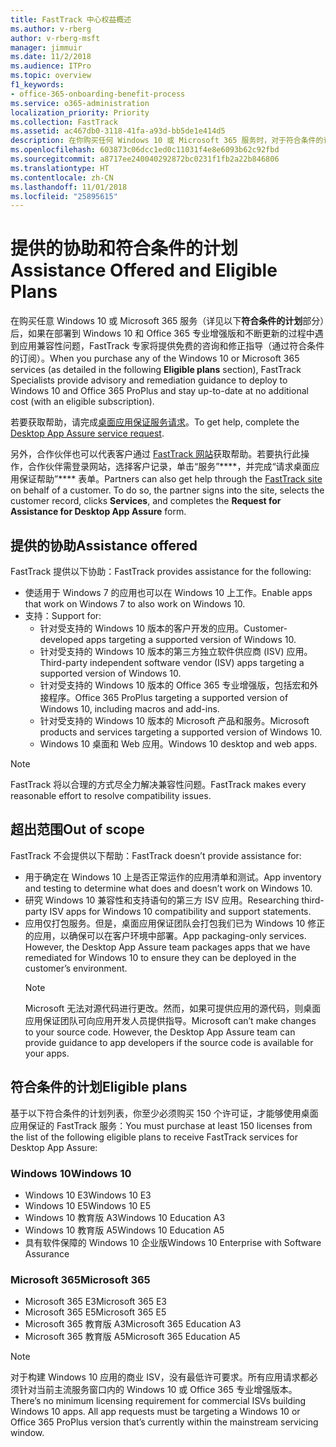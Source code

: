 ```yaml
---
title: FastTrack 中心权益概述
ms.author: v-rberg
author: v-rberg-msft
manager: jimmuir
ms.date: 11/2/2018
ms.audience: ITPro
ms.topic: overview
f1_keywords:
- office-365-onboarding-benefit-process
ms.service: o365-administration
localization_priority: Priority
ms.collection: FastTrack
ms.assetid: ac467db0-3118-41fa-a93d-bb5de1e414d5
description: 在你购买任何 Windows 10 或 Microsoft 365 服务时，对于符合条件的订阅，FastTrack 专家将免费提供咨询和修正指南来支持客户部署到 Windows 10 和 Office 365 专业增强版并保持最新状态。
ms.openlocfilehash: 603873c06dcc1ed0c11031f4e8e6093b62c92fbd
ms.sourcegitcommit: a8717ee240040292872bc0231f1fb2a22b846806
ms.translationtype: HT
ms.contentlocale: zh-CN
ms.lasthandoff: 11/01/2018
ms.locfileid: "25895615"
---
```

# <a name="assistance-offered-and-eligible-plans"></a><span data-ttu-id="aa005-103">提供的协助和符合条件的计划</span><span class="sxs-lookup"><span data-stu-id="aa005-103">Assistance Offered and Eligible Plans</span></span>   

<span data-ttu-id="aa005-104">在购买任意 Windows 10 或 Microsoft 365 服务（详见以下**符合条件的计划**部分）后，如果在部署到 Windows 10 和 Office 365 专业增强版和不断更新的过程中遇到应用兼容性问题，FastTrack 专家将提供免费的咨询和修正指导（通过符合条件的订阅）。</span><span class="sxs-lookup"><span data-stu-id="aa005-104">When you purchase any of the Windows 10 or Microsoft 365 services (as detailed in the following **Eligible plans** section), FastTrack Specialists provide advisory and remediation guidance to deploy to Windows 10 and Office 365 ProPlus and stay up-to-date at no additional cost (with an eligible subscription).</span></span>

<span data-ttu-id="aa005-105">若要获取帮助，请完成[桌面应用保证服务请求](https://go.microsoft.com/fwlink/?linkid=2022721)。</span><span class="sxs-lookup"><span data-stu-id="aa005-105">To get help, complete the [Desktop App Assure service request](https://go.microsoft.com/fwlink/?linkid=2022721).</span></span>

<span data-ttu-id="aa005-p101">另外，合作伙伴也可以代表客户通过 [FastTrack 网站](https://go.microsoft.com/fwlink/?linkid=780698)获取帮助。若要执行此操作，合作伙伴需登录网站，选择客户记录，单击“服务”\*\*\*\*，并完成“请求桌面应用保证帮助”\*\*\*\* 表单。</span><span class="sxs-lookup"><span data-stu-id="aa005-p101">Partners can also get help through the [FastTrack site](https://go.microsoft.com/fwlink/?linkid=780698) on behalf of a customer. To do so, the partner signs into the site, selects the customer record, clicks **Services**, and completes the **Request for Assistance for Desktop App Assure** form.</span></span>

## <a name="assistance-offered"></a><span data-ttu-id="aa005-108">提供的协助</span><span class="sxs-lookup"><span data-stu-id="aa005-108">Assistance offered</span></span>

<span data-ttu-id="aa005-109">FastTrack 提供以下协助：</span><span class="sxs-lookup"><span data-stu-id="aa005-109">FastTrack provides assistance for the following:</span></span>
- <span data-ttu-id="aa005-110">使适用于 Windows 7 的应用也可以在 Windows 10 上工作。</span><span class="sxs-lookup"><span data-stu-id="aa005-110">Enable apps that work on Windows 7 to also work on Windows 10.</span></span>
- <span data-ttu-id="aa005-111">支持：</span><span class="sxs-lookup"><span data-stu-id="aa005-111">Support for:</span></span>
    - <span data-ttu-id="aa005-112">针对受支持的 Windows 10 版本的客户开发的应用。</span><span class="sxs-lookup"><span data-stu-id="aa005-112">Customer-developed apps targeting a supported version of Windows 10.</span></span>
    - <span data-ttu-id="aa005-113">针对受支持的 Windows 10 版本的第三方独立软件供应商 (ISV) 应用。</span><span class="sxs-lookup"><span data-stu-id="aa005-113">Third-party independent software vendor (ISV) apps targeting a supported version of Windows 10.</span></span>
    - <span data-ttu-id="aa005-114">针对受支持的 Windows 10 版本的 Office 365 专业增强版，包括宏和外接程序。</span><span class="sxs-lookup"><span data-stu-id="aa005-114">Office 365 ProPlus targeting a supported version of Windows 10, including macros and add-ins.</span></span>
    - <span data-ttu-id="aa005-115">针对受支持的 Windows 10 版本的 Microsoft 产品和服务。</span><span class="sxs-lookup"><span data-stu-id="aa005-115">Microsoft products and services targeting a supported version of Windows 10.</span></span>
    - <span data-ttu-id="aa005-116">Windows 10 桌面和 Web 应用。</span><span class="sxs-lookup"><span data-stu-id="aa005-116">Windows 10 desktop and web apps.</span></span>
> [!NOTE]
> <span data-ttu-id="aa005-117">FastTrack 将以合理的方式尽全力解决兼容性问题。</span><span class="sxs-lookup"><span data-stu-id="aa005-117">FastTrack makes every reasonable effort to resolve compatibility issues.</span></span> 

## <a name="out-of-scope"></a><span data-ttu-id="aa005-118">超出范围</span><span class="sxs-lookup"><span data-stu-id="aa005-118">Out of scope</span></span>

<span data-ttu-id="aa005-119">FastTrack 不会提供以下帮助：</span><span class="sxs-lookup"><span data-stu-id="aa005-119">FastTrack doesn’t provide assistance for:</span></span>
- <span data-ttu-id="aa005-120">用于确定在 Windows 10 上是否正常运作的应用清单和测试。</span><span class="sxs-lookup"><span data-stu-id="aa005-120">App inventory and testing to determine what does and doesn’t work on Windows 10.</span></span>
- <span data-ttu-id="aa005-121">研究 Windows 10 兼容性和支持语句的第三方 ISV 应用。</span><span class="sxs-lookup"><span data-stu-id="aa005-121">Researching third-party ISV apps for Windows 10 compatibility and support statements.</span></span>
- <span data-ttu-id="aa005-p102">应用仅打包服务。但是，桌面应用保证团队会打包我们已为 Windows 10 修正的应用，以确保可以在客户环境中部署。</span><span class="sxs-lookup"><span data-stu-id="aa005-p102">App packaging-only services. However, the Desktop App Assure team packages apps that we have remediated for Windows 10 to ensure they can be deployed in the customer’s environment.</span></span>
    > [!NOTE]
    > <span data-ttu-id="aa005-p103">Microsoft 无法对源代码进行更改。然而，如果可提供应用的源代码，则桌面应用保证团队可向应用开发人员提供指导。</span><span class="sxs-lookup"><span data-stu-id="aa005-p103">Microsoft can’t make changes to your source code. However, the Desktop App Assure team can provide guidance to app developers if the source code is available for your apps.</span></span>

 
## <a name="eligible-plans"></a><span data-ttu-id="aa005-126">符合条件的计划</span><span class="sxs-lookup"><span data-stu-id="aa005-126">Eligible plans</span></span>

<span data-ttu-id="aa005-127">基于以下符合条件的计划列表，你至少必须购买 150 个许可证，才能够使用桌面应用保证的 FastTrack 服务：</span><span class="sxs-lookup"><span data-stu-id="aa005-127">You must purchase at least 150 licenses from the list of the following eligible plans to receive FastTrack services for Desktop App Assure:</span></span>

### <a name="windows-10"></a><span data-ttu-id="aa005-128">Windows 10</span><span class="sxs-lookup"><span data-stu-id="aa005-128">Windows 10</span></span>
- <span data-ttu-id="aa005-129">Windows 10 E3</span><span class="sxs-lookup"><span data-stu-id="aa005-129">Windows 10 E3</span></span>
- <span data-ttu-id="aa005-130">Windows 10 E5</span><span class="sxs-lookup"><span data-stu-id="aa005-130">Windows 10 E5</span></span>
- <span data-ttu-id="aa005-131">Windows 10 教育版 A3</span><span class="sxs-lookup"><span data-stu-id="aa005-131">Windows 10 Education A3</span></span>
- <span data-ttu-id="aa005-132">Windows 10 教育版 A5</span><span class="sxs-lookup"><span data-stu-id="aa005-132">Windows 10 Education A5</span></span> 
- <span data-ttu-id="aa005-133">具有软件保障的 Windows 10 企业版</span><span class="sxs-lookup"><span data-stu-id="aa005-133">Windows 10 Enterprise with Software Assurance</span></span>

### <a name="microsoft-365"></a><span data-ttu-id="aa005-134">Microsoft 365</span><span class="sxs-lookup"><span data-stu-id="aa005-134">Microsoft 365</span></span>
- <span data-ttu-id="aa005-135">Microsoft 365 E3</span><span class="sxs-lookup"><span data-stu-id="aa005-135">Microsoft 365 E3</span></span>
- <span data-ttu-id="aa005-136">Microsoft 365 E5</span><span class="sxs-lookup"><span data-stu-id="aa005-136">Microsoft 365 E5</span></span>
- <span data-ttu-id="aa005-137">Microsoft 365 教育版 A3</span><span class="sxs-lookup"><span data-stu-id="aa005-137">Microsoft 365 Education A3</span></span>
- <span data-ttu-id="aa005-138">Microsoft 365 教育版 A5</span><span class="sxs-lookup"><span data-stu-id="aa005-138">Microsoft 365 Education A5</span></span>

> [!NOTE]
> <span data-ttu-id="aa005-p104">对于构建 Windows 10 应用的商业 ISV，没有最低许可要求。所有应用请求都必须针对当前主流服务窗口内的 Windows 10 或 Office 365 专业增强版本。</span><span class="sxs-lookup"><span data-stu-id="aa005-p104">There’s no minimum licensing requirement for commercial ISVs building Windows 10 apps. All app requests must be targeting a Windows 10 or Office 365 ProPlus version that’s currently within the mainstream servicing window.</span></span> 
